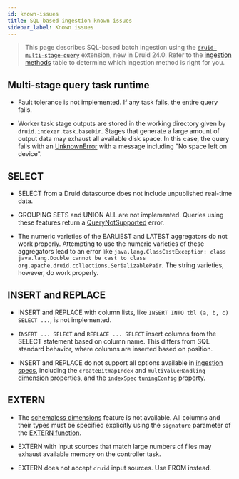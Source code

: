 ```yaml
---
id: known-issues
title: SQL-based ingestion known issues
sidebar_label: Known issues
---
```


<!--
  ~ Licensed to the Apache Software Foundation (ASF) under one
  ~ or more contributor license agreements.  See the NOTICE file
  ~ distributed with this work for additional information
  ~ regarding copyright ownership.  The ASF licenses this file
  ~ to you under the Apache License, Version 2.0 (the
  ~ "License"); you may not use this file except in compliance
  ~ with the License.  You may obtain a copy of the License at
  ~
  ~   http://www.apache.org/licenses/LICENSE-2.0
  ~
  ~ Unless required by applicable law or agreed to in writing,
  ~ software distributed under the License is distributed on an
  ~ "AS IS" BASIS, WITHOUT WARRANTIES OR CONDITIONS OF ANY
  ~ KIND, either express or implied.  See the License for the
  ~ specific language governing permissions and limitations
  ~ under the License.
  -->

> This page describes SQL-based batch ingestion using the [`druid-multi-stage-query`](../multi-stage-query/index.md)
> extension, new in Druid 24.0. Refer to the [ingestion methods](../ingestion/index.md#batch) table to determine which
> ingestion method is right for you.

## Multi-stage query task runtime

- Fault tolerance is not implemented. If any task fails, the entire query fails.

- Worker task stage outputs are stored in the working directory given by `druid.indexer.task.baseDir`. Stages that
generate a large amount of output data may exhaust all available disk space. In this case, the query fails with
an [UnknownError](./reference.md#error-codes) with a message including "No space left on device".

## SELECT

- SELECT from a Druid datasource does not include unpublished real-time data.

- GROUPING SETS and UNION ALL are not implemented. Queries using these features return a
  [QueryNotSupported](reference.md#error-codes) error.

- The numeric varieties of the EARLIEST and LATEST aggregators do not work properly. Attempting to use the numeric
  varieties of these aggregators lead to an error like
  `java.lang.ClassCastException: class java.lang.Double cannot be cast to class org.apache.druid.collections.SerializablePair`.
  The string varieties, however, do work properly.

## INSERT and REPLACE

- INSERT and REPLACE with column lists, like `INSERT INTO tbl (a, b, c) SELECT ...`, is not implemented.

- `INSERT ... SELECT` and `REPLACE ... SELECT` insert columns from the SELECT statement based on column name. This
differs from SQL standard behavior, where columns are inserted based on position.

- INSERT and REPLACE do not support all options available in [ingestion specs](../ingestion/ingestion-spec.md),
including the `createBitmapIndex` and `multiValueHandling` [dimension](../ingestion/ingestion-spec.md#dimension-objects)
properties, and the `indexSpec` [`tuningConfig`](../ingestion/ingestion-spec.md#tuningconfig) property.

## EXTERN

- The [schemaless dimensions](../ingestion/ingestion-spec.md#inclusions-and-exclusions)
  feature is not available. All columns and their types must be specified explicitly using the `signature` parameter
  of the [EXTERN function](reference.md#extern).

- EXTERN with input sources that match large numbers of files may exhaust available memory on the controller task.

- EXTERN does not accept `druid` input sources. Use FROM instead.
